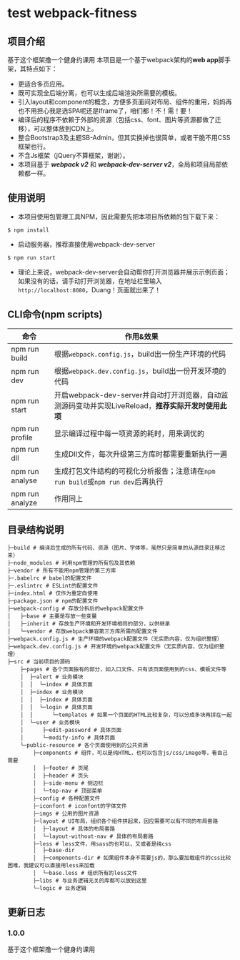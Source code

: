# test webpack-fitness

## 项目介绍
基于这个框架撸一个健身约课用
本项目是一个基于webpack架构的**web app**脚手架，其特点如下：
- 更适合多页应用。
- 既可实现全后端分离，也可以生成后端渲染所需要的模板。
- 引入layout和component的概念，方便多页面间对布局、组件的重用，妈妈再也不用担心我是选SPA呢还是Iframe了，咱们都！不！需！要！
- 编译后的程序不依赖于外部的资源（包括css、font、图片等资源都做了迁移），可以整体放到CDN上。
- 整合Bootstrap3及主题SB-Admin，但其实换掉也很简单，或者干脆不用CSS框架也行。
- 不含Js框架（jQuery不算框架，谢谢）。
- 本项目基于 ***webpack v2*** 和 ***webpack-dev-server v2***，全局和项目局部依赖都一样。

## 使用说明
- 本项目使用包管理工具NPM，因此需要先把本项目所依赖的包下载下来：
```
$ npm install
```

- 启动服务器，推荐直接使用webpack-dev-server
```
$ npm run start
```

- 理论上来说，webpack-dev-server会自动帮你打开浏览器并展示示例页面；如果没有的话，请手动打开浏览器，在地址栏里输入`http://localhost:8080`，Duang！页面就出来了！

## CLI命令(npm scripts)
| 命令            | 作用&效果          |
| --------------- | ------------- |
| npm run build   | 根据`webpack.config.js`，build出一份生产环境的代码 |
| npm run dev     | 根据`webpack.dev.config.js`，build出一份开发环境的代码 |
| npm run start   | 开启webpack-dev-server并自动打开浏览器，自动监测源码变动并实现LiveReload，**推荐实际开发时使用此项** |
| npm run profile | 显示编译过程中每一项资源的耗时，用来调优的 |
| npm run dll     | 生成Dll文件，每次升级第三方库时都需要重新执行一遍 |
| npm run analyse  | 生成打包文件结构的可视化分析报告；注意请在`npm run build`或`npm run dev`后再执行 |
| npm run analyze | 作用同上 |

## 目录结构说明
```
├─build # 编译后生成的所有代码、资源（图片、字体等，虽然只是简单的从源目录迁移过来）
├─node_modules # 利用npm管理的所有包及其依赖
├─vendor # 所有不能用npm管理的第三方库
├─.babelrc # babel的配置文件
├─.eslintrc # ESLint的配置文件
├─index.html # 仅作为重定向使用
├─package.json # npm的配置文件
├─webpack-config # 存放分拆后的webpack配置文件
│   ├─base # 主要是存放一些变量
│   ├─inherit # 存放生产环境和开发环境相同的部分，以供继承
│   └─vendor # 存放webpack兼容第三方库所需的配置文件
├─webpack.config.js # 生产环境的webpack配置文件（无实质内容，仅为组织整理）
├─webpack.dev.config.js # 开发环境的webpack配置文件（无实质内容，仅为组织整理）
├─src # 当前项目的源码
    ├─pages # 各个页面独有的部分，如入口文件、只有该页面使用到的css、模板文件等
    │  ├─alert # 业务模块
    │  │  └─index # 具体页面
    │  ├─index # 业务模块
    │  │  ├─index # 具体页面
    │  │  └─login # 具体页面
    │  │      └─templates # 如果一个页面的HTML比较复杂，可以分成多块再拼在一起
    │  └─user # 业务模块
    │      ├─edit-password # 具体页面
    │      └─modify-info # 具体页面
    └─public-resource # 各个页面使用到的公共资源
        ├─components # 组件，可以是纯HTML，也可以包含js/css/image等，看自己需要
        │  ├─footer # 页尾
        │  ├─header # 页头
        │  ├─side-menu # 侧边栏
        │  └─top-nav # 顶部菜单
        ├─config # 各种配置文件
        ├─iconfont # iconfont的字体文件
        ├─imgs # 公用的图片资源
        ├─layout # UI布局，组织各个组件拼起来，因应需要可以有不同的布局套路
        │  ├─layout # 具体的布局套路
        │  └─layout-without-nav # 具体的布局套路
        ├─less # less文件，用sass的也可以，又或者是纯css
        │  ├─base-dir
        │  ├─components-dir # 如果组件本身不需要js的，那么要加载组件的css比较困难，我建议可以直接用less来加载
        │  └─base.less # 组织所有的less文件
        ├─libs # 与业务逻辑无关的库都可以放到这里
        └─logic # 业务逻辑
```

## 更新日志

### 1.0.0
基于这个框架撸一个健身约课用